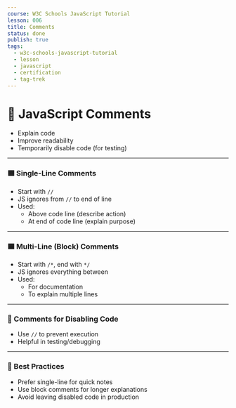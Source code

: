 ```yaml
---
course: W3C Schools JavaScript Tutorial
lesson: 006
title: Comments
status: done
publish: true
tags:
  - w3c-schools-javascript-tutorial
  - lesson
  - javascript
  - certification
  - tag-trek
---
```


# 💬 JavaScript Comments
- Explain code
- Improve readability
- Temporarily disable code (for testing)

---

### 🟩 Single-Line Comments
- Start with `//`
- JS ignores from `//` to end of line
- Used:
    - Above code line (describe action)
    - At end of code line (explain purpose)

---

### 🟦 Multi-Line (Block) Comments
- Start with `/*`, end with `*/`
- JS ignores everything between
- Used:
    - For documentation
    - To explain multiple lines

---

### 🚫 Comments for Disabling Code
- Use `//` to prevent execution
- Helpful in testing/debugging

---

### 📌 Best Practices
- Prefer single-line for quick notes
- Use block comments for longer explanations
- Avoid leaving disabled code in production
